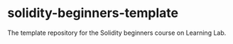 # solidity-beginners-template
The template repository for the Solidity beginners course on Learning Lab.
